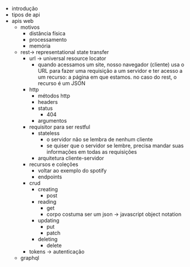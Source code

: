 - introdução
- tipos de api
- apis web
    - motivos
        - distância física
        - processamento
        - memória
    - rest-> representational state transfer
        - url -> universal resource locator
            - quando acessamos um site, nosso navegador (cliente) usa o URL para fazer uma requisição a um servidor e ter acesso a um recurso: a página em que estamos. no caso do rest, o recurso é um JSON
        - http
            - métodos http
            - headers
            - status
                - 404
            - argumentos
        - requisitor para ser restful
            - stateless
                - o servidor não se lembra de nenhum cliente
                - se quiser que o servidor se lembre, precisa mandar suas informações em todas as requisições
            - arquitetura cliente-servidor
        - recursos e coleções
            - voltar ao exemplo do spotify
            - endpoints
        - crud
            - creating
                - post
            - reading
                - get
                - corpo costuma ser um json -> javascript object notation
            - updating
                - put
                - patch
            - deleting
                - delete
        - tokens -> autenticação
    - graphql
